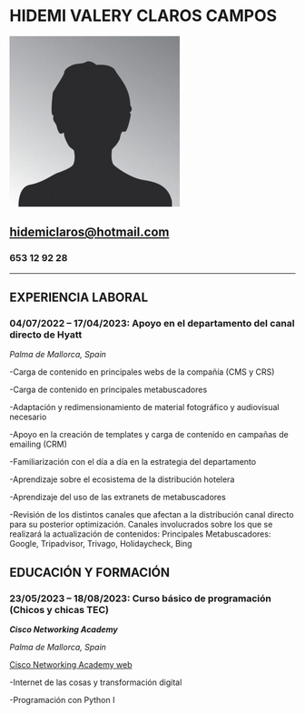 # **HIDEMI VALERY CLAROS CAMPOS**


![image](image.jpg)


## **hidemiclaros@hotmail.com**


### 653 12 92 28


****************************************************************************************************

## **EXPERIENCIA LABORAL**


### **04/07/2022 – 17/04/2023: Apoyo en el departamento del canal directo de Hyatt**  


_Palma de Mallorca, Spain_


-Carga de contenido en principales webs de la compañía (CMS y CRS)


-Carga de contenido en principales metabuscadores


-Adaptación y redimensionamiento de material fotográfico y audiovisual necesario


-Apoyo en la creación de templates y carga de contenido en campañas de emailing (CRM)


-Familiarización con el día a día en la estrategia del departamento


-Aprendizaje sobre el ecosistema de la distribución hotelera


-Aprendizaje del uso de las extranets de metabuscadores


-Revisión de los distintos canales que afectan a la distribución canal directo para su posterior optimización. Canales
involucrados sobre los que se realizará la actualización de contenidos: Principales Metabuscadores: Google, Tripadvisor, Trivago, Holidaycheck, Bing


## **EDUCACIÓN Y FORMACIÓN**


### **23/05/2023 – 18/08/2023: Curso básico de programación (Chicos y chicas TEC)**


_**Cisco Networking Academy**_


_Palma de Mallorca, Spain_


[Cisco Networking Academy web](https://www.netacad.com/academy/35353)


-Internet de las cosas y transformación digital


-Programación con Python I






